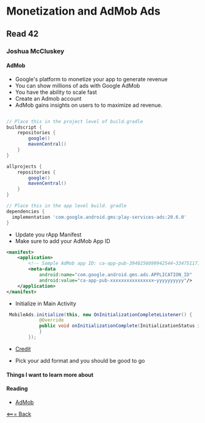 # Monetization and AdMob Ads

## Read 42

### Joshua McCluskey

#### AdMob

- Google's platform to monetize your app to generate revenue
- You can show millions of ads with Google AdMob
- You have the ability to scale fast
- Create an Admob account
- AdMob gains insights on users to to maximize ad revenue.

```` gradle

// Place this in the project level of build.gradle
buildscript {
    repositories {
        google()
        mavenCentral()
    }
}

allprojects {
    repositories {
        google()
        mavenCentral()
    }
}

// Place this in the app level build. gradle
dependencies {
  implementation 'com.google.android.gms:play-services-ads:20.6.0'
}
````
- Update you rApp Manifest
- Make sure to add your AdMob App ID

````xml
<manifest>
    <application>
        <!-- Sample AdMob app ID: ca-app-pub-3940256099942544~3347511713 -->
        <meta-data
            android:name="com.google.android.gms.ads.APPLICATION_ID"
            android:value="ca-app-pub-xxxxxxxxxxxxxxxx~yyyyyyyyyy"/>
    </application>
</manifest>

````
- Initialize in Main Activity

````Java
 MobileAds.initialize(this, new OnInitializationCompleteListener() {
            @Override
            public void onInitializationComplete(InitializationStatus initializationStatus) {
            }
        });
````
- [Credit](https://developers.google.com/admob/android/quick-start)

- Pick your add format and you should be good to go
#### Things I want to learn more about

#### Reading

- [AdMob](https://developers.google.com/admob/android/quick-start)


[<=== Back](../README.md)